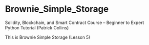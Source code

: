 # Brownie_Simple_Storage
Solidity, Blockchain, and Smart Contract Course – Beginner to Expert Python Tutorial (Patrick Collins)

This is Brownie Simple Storage (Lesson 5)
